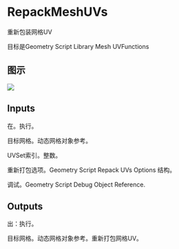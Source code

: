 # RepackMeshUVs

重新包装网格UV

目标是Geometry Script Library Mesh UVFunctions

## 图示

![]($-20221218-19134536.png)

## Inputs

在。执行。

目标网格。动态网格对象参考。

UVSet索引。整数。

重新打包选项。Geometry Script Repack UVs Options 结构。

调试。Geometry Script Debug Object Reference.  

## Outputs

出：执行。

目标网格。动态网格对象参考。重新打包网格UV。
